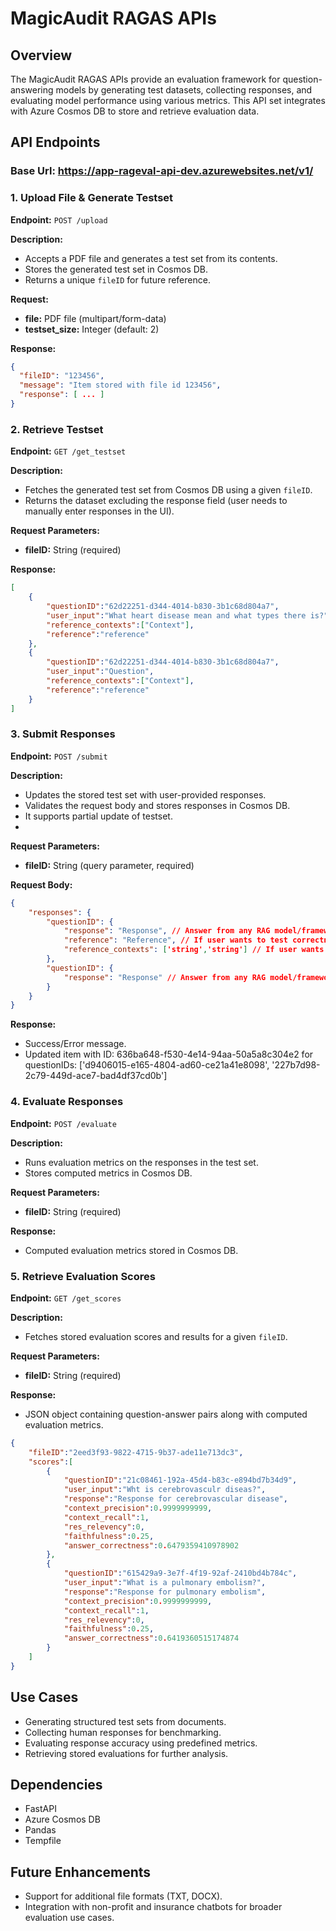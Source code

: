 # MagicAudit RAGAS APIs

## Overview
The MagicAudit RAGAS APIs provide an evaluation framework for question-answering models by generating test datasets, collecting responses, and evaluating model performance using various metrics. This API set integrates with Azure Cosmos DB to store and retrieve evaluation data.

## API Endpoints

### Base Url: https://app-rageval-api-dev.azurewebsites.net/v1/

### 1. Upload File & Generate Testset
**Endpoint:** `POST /upload`

**Description:**
- Accepts a PDF file and generates a test set from its contents.
- Stores the generated test set in Cosmos DB.
- Returns a unique `fileID` for future reference.

**Request:**
- **file:** PDF file (multipart/form-data)
- **testset_size:** Integer (default: 2)

**Response:**
```json
{
  "fileID": "123456",
  "message": "Item stored with file id 123456",
  "response": [ ... ]
}
```

### 2. Retrieve Testset
**Endpoint:** `GET /get_testset`

**Description:**
- Fetches the generated test set from Cosmos DB using a given `fileID`.
- Returns the dataset excluding the response field (user needs to manually enter responses in the UI).

**Request Parameters:**
- **fileID:** String (required)

**Response:**
```json
[
    {
        "questionID":"62d22251-d344-4014-b830-3b1c68d804a7",
        "user_input":"What heart disease mean and what types there is?",
        "reference_contexts":["Context"],
        "reference":"reference"
    },
    {
        "questionID":"62d22251-d344-4014-b830-3b1c68d804a7",
        "user_input":"Question",
        "reference_contexts":["Context"],
        "reference":"reference"
    }
]
```

### 3. Submit Responses
**Endpoint:** `POST /submit`

**Description:**
- Updates the stored test set with user-provided responses.
- Validates the request body and stores responses in Cosmos DB.
- It supports partial update of testset.
- 
**Request Parameters:**
- **fileID:** String (query parameter, required)

**Request Body:**
```json
{
    "responses": {
        "questionID": {
            "response": "Response", // Answer from any RAG model/framework
            "reference": "Reference", // If user wants to test correctness of retrived context from RAG Framework
            "reference_contexts": ['string','string'] // If user wants to test correctness of retrived context from RAG Framework
        },
        "questionID": {
            "response": "Response" // Answer from any RAG model/framework
        }
    }
}
```

**Response:**
- Success/Error message.
- Updated item with ID: 636ba648-f530-4e14-94aa-50a5a8c304e2 for questionIDs: ['d9406015-e165-4804-ad60-ce21a41e8098', '227b7d98-2c79-449d-ace7-bad4df37cd0b']

### 4. Evaluate Responses
**Endpoint:** `POST /evaluate`

**Description:**
- Runs evaluation metrics on the responses in the test set.
- Stores computed metrics in Cosmos DB.

**Request Parameters:**
- **fileID:** String (required)

**Response:**
- Computed evaluation metrics stored in Cosmos DB.

### 5. Retrieve Evaluation Scores
**Endpoint:** `GET /get_scores`

**Description:**
- Fetches stored evaluation scores and results for a given `fileID`.

**Request Parameters:**
- **fileID:** String (required)

**Response:**
- JSON object containing question-answer pairs along with computed evaluation metrics.
```json
{
    "fileID":"2eed3f93-9822-4715-9b37-ade11e713dc3",
    "scores":[
        {
            "questionID":"21c08461-192a-45d4-b83c-e894bd7b34d9",
            "user_input":"Wht is cerebrovasculr diseas?",
            "response":"Response for cerebrovascular disease",
            "context_precision":0.9999999999,
            "context_recall":1,
            "res_relevency":0,
            "faithfulness":0.25,
            "answer_correctness":0.6479359410978902
        },
        {
            "questionID":"615429a9-3e7f-4f19-92af-2410bd4b784c",
            "user_input":"What is a pulmonary embolism?",
            "response":"Response for pulmonary embolism",
            "context_precision":0.9999999999,
            "context_recall":1,
            "res_relevency":0,
            "faithfulness":0.25,
            "answer_correctness":0.6419360515174874
        }
    ]
}
```

## Use Cases
- Generating structured test sets from documents.
- Collecting human responses for benchmarking.
- Evaluating response accuracy using predefined metrics.
- Retrieving stored evaluations for further analysis.

## Dependencies
- FastAPI
- Azure Cosmos DB
- Pandas
- Tempfile

## Future Enhancements
- Support for additional file formats (TXT, DOCX).
- Integration with non-profit and insurance chatbots for broader evaluation use cases.

